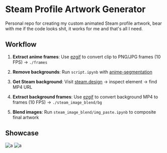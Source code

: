 # Steam Profile Artwork Generator
Personal repo for creating my custom animated Steam profile artwork, bear with me if the code looks shit, it works for me and that's all I need.

## Workflow

1. **Extract anime frames**: Use [ezgif](https://ezgif.com) to convert clip to PNG/JPG frames (10 FPS) → `./frames`

2. **Remove backgrounds**: Run `script.ipynb` with [anime-segmentation](https://github.com/SkyTNT/anime-segmentation)

3. **Get Steam background**: Visit [steam.design](https://steam.design/) → inspect element → find MP4 URL

4. **Extract background frames**: Use [ezgif](https://ezgif.com) to convert background MP4 to frames (10 FPS) → `./steam_image_blend/bg`

5. **Blend images**: Run `steam_image_blend/img_paste.ipynb` to composite final artwork


## Showcase
![a](assets/example1.gif)
![a](assets/example2.gif)
